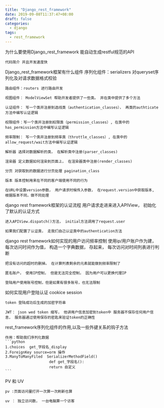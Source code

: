```yaml
---
title: "Django_rest_framework"
date: 2019-09-08T11:37:47+08:00
draft: false
categories:
  - django
tags:
  - rest_framework
---
```

<!--more-->
为什么要使用Django_rest_framework
    能自动生成restful规范的API

    代码简介 并且开发速度快

Django_rest_framework框架有什么组件
    序列化组件：serializers 对queryset序列化及对请求数据格式校验

    路由组件：routers 进行路由开发

    视图组件： ModelViewSet 帮助开发者提供了一些类。 并在类中提供了多个方法

    认证组件： 写一个类并注册到选线类（authentication_classes）， 再类的authticate方法中编写认证逻辑

    权限组件：写一个类并注册到权限类（permission_classes）, 在类中的has_permission方法中编写认证逻辑

    频率限制： 写一个类并注册到频率类（throttle_classes）, 在类中的allow_request/wait方法中编写认证逻辑

    解析器 选择对数据解析的类， 在解析类中注册(parser_classes)

    渲染器 定义数据如何渲染到页面上， 在渲染器类中注册(render_classes)

    分页 对获取到的数据进行分页处理 pagination_class

    版本 版本控制用来在不同的客户端使用不同的行为

    在URL中设置version参数， 用户请求时候传入参数， 在request.version中获取版本, 根据版本不同，做不同处理

django rest framework框架的认证流程
    用户请求走进来进入APIView， 初始化了默认的认证方式

    进入APIView.dispatch()方法， initial方法调用了request.user

    如果我们配置了认证类， 走我们自己认证类中的authentication方法

django rest framework如何实现的用户访问频率控制
    使用ip/用户账户作为建， 每次访问时间作为值， 构造一个字典数据， 存起来， 每次访问对时间列表进行判断

    把没有访问的超时的删掉。 在计算列表剩余的元素就能做到频率限制了

    匿名账户， 使用IP控制， 但是无法完全控制， 因为用户可以更换代理IP

    登陆用户使用账号控制，但是如果有很多账号，也无法限制

如何实现用户登陆认证
    cookice session

    token 登陆成功后生成的加密字符串

    JWT： json wed token 缩写， 他讲用户信息加密到token中 服务器不保存任何用户信息， 服务器通过使用保存的密匙来验证token的正确性

rest_framework序列化组件的作用,以及一些外键关系的钩子方法

    作用：帮助我们序列化数据
    ```python
    1.choices  get_字段名_display
    2.ForeignKey source=orm 操作
    3.ManyToManyFiled  SerializerMethodField()
                        def get_字段名():
                        return 自定义
    ```

PV 和 UV

    pv :页面访问量打开一次算一次刷新也算

    uv ： 独立访问数， 一台电脑算一个访客

